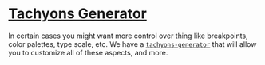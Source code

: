 # [Tachyons Generator](https://github.com/tachyons-css/tachyons-generator)

In certain cases you might want more control over thing like breakpoints, color palettes, type scale, etc.
We have a [`tachyons-generator`](https://github.com/tachyons-css/tachyons-generator) that will allow you to customize all of these aspects, and more.
